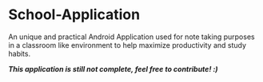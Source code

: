 # School-Application
An unique and practical Android Application used for note taking purposes in a classroom like environment to help maximize productivity and study habits.

<strong><em>This application is still not complete, feel free to contribute! :)</em></strong>
